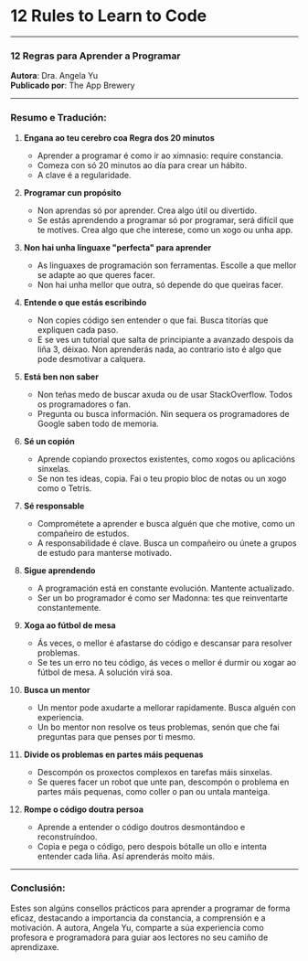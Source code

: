 # 12 Rules to Learn to Code

---

### **12 Regras para Aprender a Programar**  
**Autora**: Dra. Angela Yu  
**Publicado por**: The App Brewery  

---

### **Resumo e Tradución**:

1. **Engana ao teu cerebro coa Regra dos 20 minutos**  
   - Aprender a programar é como ir ao ximnasio: require constancia.  
   - Comeza con só 20 minutos ao día para crear un hábito.  
   - A clave é a regularidade.

2. **Programar cun propósito**  
   - Non aprendas só por aprender. Crea algo útil ou divertido.  
   - Se estás aprendendo a programar só por programar, será difícil que te motives. Crea algo que che interese, como un xogo ou unha app.

3. **Non hai unha linguaxe "perfecta" para aprender**  
   - As linguaxes de programación son ferramentas. Escolle a que mellor se adapte ao que queres facer.  
   - Non hai unha mellor que outra, só depende do que queiras facer.

4. **Entende o que estás escribindo**  
   - Non copies código sen entender o que fai. Busca titorías que expliquen cada paso.  
   - E se ves un tutorial que salta de principiante a avanzado despois da liña 3, déixao. Non aprenderás nada, ao contrario isto é algo que pode desmotivar a calquera.

5. **Está ben non saber**  
   - Non teñas medo de buscar axuda ou de usar StackOverflow. Todos os programadores o fan.  
   - Pregunta ou busca información. Nin sequera os programadores de Google saben todo de memoria.

6. **Sé un copión**  
   - Aprende copiando proxectos existentes, como xogos ou aplicacións sinxelas.  
   - Se non tes ideas, copia. Fai o teu propio bloc de notas ou un xogo como o Tetris.

7. **Sé responsable**  
   - Comprométete a aprender e busca alguén que che motive, como un compañeiro de estudos.  
   - A responsabilidade é clave. Busca un compañeiro ou únete a grupos de estudo para manterse motivado.

8. **Sigue aprendendo**  
   - A programación está en constante evolución. Mantente actualizado.  
   - Ser un bo programador é como ser Madonna: tes que reinventarte constantemente.

9. **Xoga ao fútbol de mesa**  
   - Ás veces, o mellor é afastarse do código e descansar para resolver problemas.  
   - Se tes un erro no teu código, ás veces o mellor é durmir ou xogar ao fútbol de mesa. A solución virá soa.

10. **Busca un mentor**  
    - Un mentor pode axudarte a mellorar rapidamente. Busca alguén con experiencia.  
    - Un bo mentor non resolve os teus problemas, senón que che fai preguntas para que penses por ti mesmo.

11. **Divide os problemas en partes máis pequenas**  
    - Descompón os proxectos complexos en tarefas máis sinxelas.  
    - Se queres facer un robot que unte pan, descompón o problema en partes máis pequenas, como coller o pan ou untala manteiga.

12. **Rompe o código doutra persoa**  
    - Aprende a entender o código doutros desmontándoo e reconstruíndoo.  
    - Copia e pega o código, pero despois bótalle un ollo e intenta entender cada liña. Así aprenderás moito máis.

---

### **Conclusión**:
Estes son algúns consellos prácticos para aprender a programar de forma eficaz, destacando a importancia da constancia, a comprensión e a motivación. A autora, Angela Yu, comparte a súa experiencia como profesora e programadora para guiar aos lectores no seu camiño de aprendizaxe.
